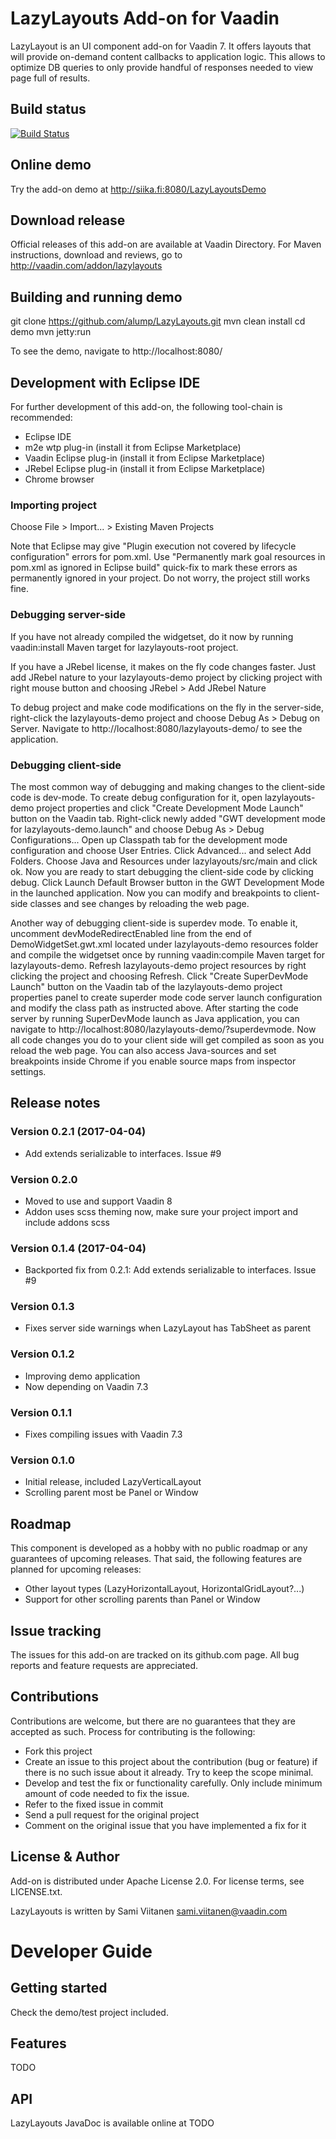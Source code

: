 # LazyLayouts Add-on for Vaadin

LazyLayout is an UI component add-on for Vaadin 7. It offers layouts that will provide on-demand content callbacks to
application logic. This allows to optimize DB queries to only provide handful of responses needed to view page full of
results.

## Build status

[![Build Status](https://epic.siika.fi/jenkins/job/LazyLayouts%20(Vaadin)/badge/icon)](https://epic.siika.fi/jenkins/job/LazyLayouts%20(Vaadin)/)

## Online demo

Try the add-on demo at http://siika.fi:8080/LazyLayoutsDemo

## Download release

Official releases of this add-on are available at Vaadin Directory. For Maven instructions, download and reviews, go to
http://vaadin.com/addon/lazylayouts

## Building and running demo

git clone https://github.com/alump/LazyLayouts.git
mvn clean install
cd demo
mvn jetty:run

To see the demo, navigate to http://localhost:8080/

## Development with Eclipse IDE

For further development of this add-on, the following tool-chain is recommended:
- Eclipse IDE
- m2e wtp plug-in (install it from Eclipse Marketplace)
- Vaadin Eclipse plug-in (install it from Eclipse Marketplace)
- JRebel Eclipse plug-in (install it from Eclipse Marketplace)
- Chrome browser

### Importing project

Choose File > Import... > Existing Maven Projects

Note that Eclipse may give "Plugin execution not covered by lifecycle configuration" errors for pom.xml. Use "Permanently mark goal resources in pom.xml as ignored in Eclipse build" quick-fix to mark these errors as permanently ignored in your project. Do not worry, the project still works fine. 

### Debugging server-side

If you have not already compiled the widgetset, do it now by running vaadin:install Maven target for lazylayouts-root project.

If you have a JRebel license, it makes on the fly code changes faster. Just add JRebel nature to your lazylayouts-demo project by clicking project with right mouse button and choosing JRebel > Add JRebel Nature

To debug project and make code modifications on the fly in the server-side, right-click the lazylayouts-demo project and choose Debug As > Debug on Server. Navigate to http://localhost:8080/lazylayouts-demo/ to see the application.

### Debugging client-side

The most common way of debugging and making changes to the client-side code is dev-mode. To create debug configuration for it, open lazylayouts-demo project properties and click "Create Development Mode Launch" button on the Vaadin tab. Right-click newly added "GWT development mode for lazylayouts-demo.launch" and choose Debug As > Debug Configurations... Open up Classpath tab for the development mode configuration and choose User Entries. Click Advanced... and select Add Folders. Choose Java and Resources under lazylayouts/src/main and click ok. Now you are ready to start debugging the client-side code by clicking debug. Click Launch Default Browser button in the GWT Development Mode in the launched application. Now you can modify and breakpoints to client-side classes and see changes by reloading the web page. 

Another way of debugging client-side is superdev mode. To enable it, uncomment devModeRedirectEnabled line from the end of DemoWidgetSet.gwt.xml located under lazylayouts-demo resources folder and compile the widgetset once by running vaadin:compile Maven target for lazylayouts-demo. Refresh lazylayouts-demo project resources by right clicking the project and choosing Refresh. Click "Create SuperDevMode Launch" button on the Vaadin tab of the lazylayouts-demo project properties panel to create superder mode code server launch configuration and modify the class path as instructed above. After starting the code server by running SuperDevMode launch as Java application, you can navigate to http://localhost:8080/lazylayouts-demo/?superdevmode. Now all code changes you do to your client side will get compiled as soon as you reload the web page. You can also access Java-sources and set breakpoints inside Chrome if you enable source maps from inspector settings. 

 
## Release notes

### Version 0.2.1 (2017-04-04)
- Add extends serializable to interfaces. Issue #9

### Version 0.2.0
- Moved to use and support Vaadin 8
- Addon uses scss theming now, make sure your project import and include addons scss

### Version 0.1.4 (2017-04-04)
- Backported fix from 0.2.1: Add extends serializable to interfaces. Issue #9

### Version 0.1.3
- Fixes server side warnings when LazyLayout has TabSheet as parent

### Version 0.1.2
- Improving demo application
- Now depending on Vaadin 7.3

### Version 0.1.1
- Fixes compiling issues with Vaadin 7.3

### Version 0.1.0
- Initial release, included LazyVerticalLayout
- Scrolling parent most be Panel or Window

## Roadmap

This component is developed as a hobby with no public roadmap or any guarantees of upcoming releases. That said, the
following features are planned for upcoming releases:
- Other layout types (LazyHorizontalLayout, HorizontalGridLayout?...)
- Support for other scrolling parents than Panel or Window

## Issue tracking

The issues for this add-on are tracked on its github.com page. All bug reports and feature requests are appreciated. 

## Contributions

Contributions are welcome, but there are no guarantees that they are accepted as such. Process for contributing is the following:
- Fork this project
- Create an issue to this project about the contribution (bug or feature) if there is no such issue about it already. Try to keep the scope minimal.
- Develop and test the fix or functionality carefully. Only include minimum amount of code needed to fix the issue.
- Refer to the fixed issue in commit
- Send a pull request for the original project
- Comment on the original issue that you have implemented a fix for it

## License & Author

Add-on is distributed under Apache License 2.0. For license terms, see LICENSE.txt.

LazyLayouts is written by Sami Viitanen <sami.viitanen@vaadin.com>

# Developer Guide

## Getting started

Check the demo/test project included.

## Features

TODO

## API

LazyLayouts JavaDoc is available online at TODO
